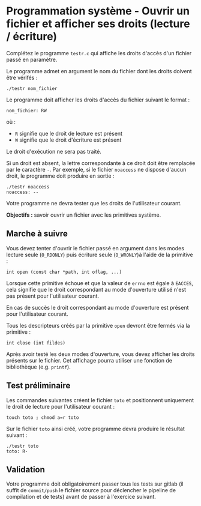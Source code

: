 # Programmation système - Ouvrir un fichier et afficher ses droits (lecture / écriture)

Complétez le programme `testr.c` qui affiche les droits d'accès d'un fichier passé en paramètre.

Le programme admet en argument le nom du fichier dont les droits doivent être vérifés :

    ./testr nom_fichier

Le programme doit afficher les droits d'accès du fichier suivant le format :

    nom_fichier: RW

où :
- `R` signifie que le droit de lecture est présent
- `W` signifie que le droit d'écriture est présent

Le droit d'exécution ne sera pas traité.

Si un droit est absent, la lettre correspondante à ce droit doit être remplacée par le caractère `-`. Par exemple, si le fichier `noaccess` ne dispose d'aucun droit, le programme doit produire en sortie :

    ./testr noaccess
    noaccess: --

Votre programme ne devra tester que les droits de l'utilisateur courant.

**Objectifs :** savoir ouvrir un fichier avec les primitives système.

## Marche à suivre

Vous devez tenter d'ouvrir le fichier passé en argument dans les modes lecture seule (`O_RDONLY`) puis écriture seule (`O_WRONLY`)à l'aide de la  primitive :

    int open (const char *path, int oflag, ...)

Lorsque cette primitive échoue et que la valeur de `errno` est égale à `EACCES`, cela signifie que le droit correspondant au mode d'ouverture utilisé n'est pas présent pour l'utilisateur courant.

En cas de succès le droit correspondant au mode d'ouverture est présent pour l'utilisateur courant.

Tous les descripteurs créés par la primitive `open` devront être fermés via la primitive :

    int close (int fildes)

Après avoir testé les deux modes d'ouverture, vous devez afficher les droits présents sur le fichier.
Cet affichage pourra utiliser une fonction de bibliothèque (e.g. `printf`).

## Test préliminaire

Les commandes suivantes créent le fichier `toto` et positionnent uniquement le droit de lecture pour l'utilisateur courant :

    touch toto ; chmod a=r toto

Sur le fichier `toto` ainsi créé, votre programme devra produire le résultat suivant :

    ./testr toto
    toto: R-

## Validation

Votre programme doit obligatoirement passer tous les tests sur gitlab (il suffit de `commit/push` le fichier source pour déclencher le pipeline de compilation et de tests) avant de passer à l'exercice suivant.
